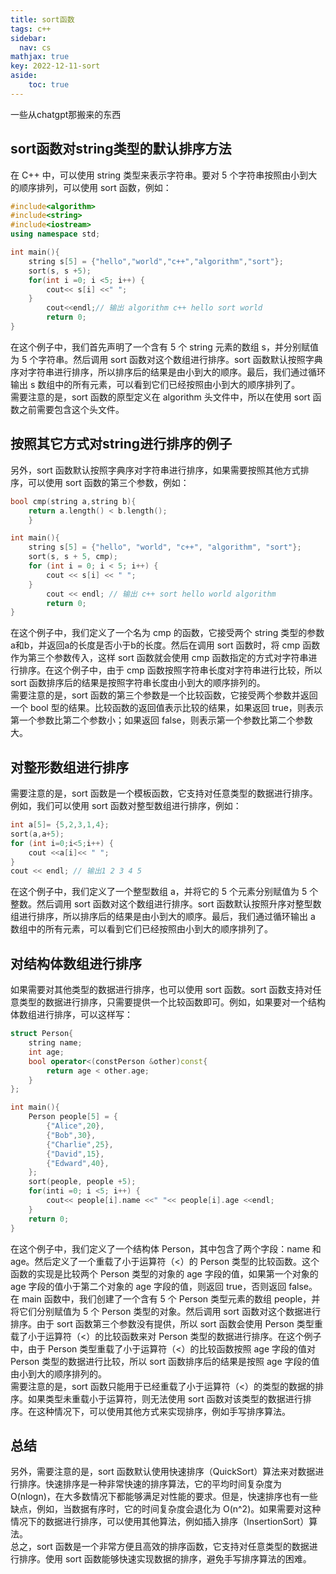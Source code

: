 ```yaml
---
title: sort函数
tags: c++
sidebar:
  nav: cs
mathjax: true
key: 2022-12-11-sort
aside:
    toc: true
---
```


一些从chatgpt那搬来的东西

<!--more-->

## sort函数对string类型的默认排序方法

在 C++ 中，可以使用 string 类型来表示字符串。要对 5 个字符串按照由小到大的顺序排列，可以使用 sort 函数，例如：
```c++
#include<algorithm>
#include<string>
#include<iostream>
using namespace std;

int main(){
    string s[5] = {"hello","world","c++","algorithm","sort"};  
    sort(s, s +5);
    for(int i =0; i <5; i++) {
        cout<< s[i] <<" ";  
    }
        cout<<endl;// 输出 algorithm c++ hello sort world
        return 0;
}
```
在这个例子中，我们首先声明了一个含有 5 个 string 元素的数组 s，并分别赋值为 5 个字符串。然后调用 sort 函数对这个数组进行排序。sort 函数默认按照字典序对字符串进行排序，所以排序后的结果是由小到大的顺序。最后，我们通过循环输出 s 数组中的所有元素，可以看到它们已经按照由小到大的顺序排列了。<br />
需要注意的是，sort 函数的原型定义在 algorithm 头文件中，所以在使用 sort 函数之前需要包含这个头文件。<br />

## 按照其它方式对string进行排序的例子

另外，sort 函数默认按照字典序对字符串进行排序，如果需要按照其他方式排序，可以使用 sort 函数的第三个参数，例如：

```c++
bool cmp(string a,string b){
    return a.length() < b.length();
    }

int main(){
    string s[5] = {"hello", "world", "c++", "algorithm", "sort"};
    sort(s, s + 5, cmp);
    for (int i = 0; i < 5; i++) {
        cout << s[i] << " ";
    }
        cout << endl; // 输出 c++ sort hello world algorithm
        return 0;
}
```

在这个例子中，我们定义了一个名为 cmp 的函数，它接受两个 string 类型的参数a和b，并返回a的长度是否小于b的长度。然后在调用 sort 函数时，将 cmp 函数作为第三个参数传入，这样 sort 函数就会使用 cmp 函数指定的方式对字符串进行排序。在这个例子中，由于 cmp 函数按照字符串长度对字符串进行比较，所以 sort 函数排序后的结果是按照字符串长度由小到大的顺序排列的。<br />
需要注意的是，sort 函数的第三个参数是一个比较函数，它接受两个参数并返回一个 bool 型的结果。比较函数的返回值表示比较的结果，如果返回 true，则表示第一个参数比第二个参数小；如果返回 false，则表示第一个参数比第二个参数大。

## 对整形数组进行排序
需要注意的是，sort 函数是一个模板函数，它支持对任意类型的数据进行排序。例如，我们可以使用 sort 函数对整型数组进行排序，例如：
```c++
int a[5]= {5,2,3,1,4};
sort(a,a+5);
for (int i=0;i<5;i++) {  
    cout <<a[i]<< " ";
}
cout << endl; // 输出1 2 3 4 5
```
在这个例子中，我们定义了一个整型数组 a，并将它的 5 个元素分别赋值为 5 个整数。然后调用 sort 函数对这个数组进行排序。sort 函数默认按照升序对整型数组进行排序，所以排序后的结果是由小到大的顺序。最后，我们通过循环输出 a 数组中的所有元素，可以看到它们已经按照由小到大的顺序排列了。<br />

## 对结构体数组进行排序

如果需要对其他类型的数据进行排序，也可以使用 sort 函数。sort 函数支持对任意类型的数据进行排序，只需要提供一个比较函数即可。例如，如果要对一个结构体数组进行排序，可以这样写：
```c++
struct Person{
    string name;
    int age;
    bool operator<(constPerson &other)const{
        return age < other.age;  
    }
};

int main(){  
    Person people[5] = {    
        {"Alice",20},    
        {"Bob",30},    
        {"Charlie",25},    
        {"David",15},    
        {"Edward",40},  
    };  
    sort(people, people +5);
    for(inti =0; i <5; i++) {
        cout<< people[i].name <<" "<< people[i].age <<endl;  
    }
    return 0;
}
```
在这个例子中，我们定义了一个结构体 Person，其中包含了两个字段：name 和 age。然后定义了一个重载了小于运算符（<）的 Person 类型的比较函数。这个函数的实现是比较两个 Person 类型的对象的 age 字段的值，如果第一个对象的 age 字段的值小于第二个对象的 age 字段的值，则返回 true，否则返回 false。<br />
在 main 函数中，我们创建了一个含有 5 个 Person 类型元素的数组 people，并将它们分别赋值为 5 个 Person 类型的对象。然后调用 sort 函数对这个数据进行排序。由于 sort 函数第三个参数没有提供，所以 sort 函数会使用 Person 类型重载了小于运算符（<）的比较函数来对 Person 类型的数据进行排序。在这个例子中，由于 Person 类型重载了小于运算符（<）的比较函数按照 age 字段的值对 Person 类型的数据进行比较，所以 sort 函数排序后的结果是按照 age 字段的值由小到大的顺序排列的。<br />
需要注意的是，sort 函数只能用于已经重载了小于运算符（<）的类型的数据的排序。如果类型未重载小于运算符，则无法使用 sort 函数对该类型的数据进行排序。在这种情况下，可以使用其他方式来实现排序，例如手写排序算法。<br />

## 总结

另外，需要注意的是，sort 函数默认使用快速排序（QuickSort）算法来对数据进行排序。快速排序是一种非常快速的排序算法，它的平均时间复杂度为 O(nlogn)，在大多数情况下都能够满足对性能的要求。但是，快速排序也有一些缺点，例如，当数据有序时，它的时间复杂度会退化为 O(n^2)。如果需要对这种情况下的数据进行排序，可以使用其他算法，例如插入排序（InsertionSort）算法。<br />
总之，sort 函数是一个非常方便且高效的排序函数，它支持对任意类型的数据进行排序。使用 sort 函数能够快速实现数据的排序，避免手写排序算法的困难。